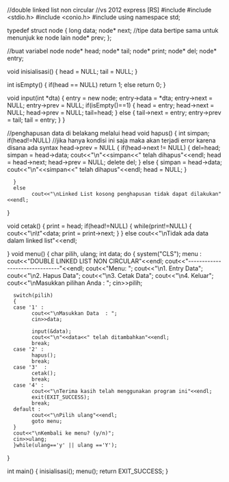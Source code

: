 //double linked list non circular
//vs 2012 express [RS]
#include <iostream>
#include <stdio.h>
#include <conio.h>
#include <iomanip>
using namespace std;

typedef struct node
{
      long data;
      node* next; //tipe data bertipe sama untuk menunjuk ke node lain
      node* prev;
};

//buat variabel node
node* head;
node* tail;
node* print;
node* del;
node* entry;

void inisialisasi()
{
      head = NULL;
      tail = NULL;
}

int isEmpty()
{
      if(head == NULL)
            return 1;
      else
            return 0;
}

void input(int *dta)
{
      entry = new node;
      entry->data = *dta;
      entry->next = NULL;
      entry->prev = NULL;
      if(isEmpty()==1)
      {
            head = entry;
            head->next = NULL;
            head->prev = NULL;
            tail=head;
      }
      else
      {
            tail->next = entry;
            entry->prev = tail;
            tail = entry;
      }
}

//penghapusan data di belakang melalui head
void hapus()
{
      int simpan;
      if(head!=NULL) //jika hanya kondisi ini saja maka akan terjadi error karena disana ada syntax head->prev = NULL
      {
            if(head->next != NULL)
            {
            del=head;
            simpan = head->data;
            cout<<"\n"<<simpan<<" telah dihapus"<<endl;
            head = head->next;
            head->prev = NULL;
            delete del;
            }
            else
            {
                  simpan = head->data;
                  cout<<"\n"<<simpan<<" telah dihapus"<<endl;
                  head = NULL;
            }

      }
      else
            cout<<"\nLinked List kosong penghapusan tidak dapat dilakukan"<<endl;
}

void cetak()
{
      print = head;
      if(head!=NULL)
      {
            while(print!=NULL)
            {
                  cout<<"\n\t"<<print->data;
                  print = print->next;
            }
      }
      else
            cout<<"\nTidak ada data dalam linked list"<<endl;

}
void menu()
{
      char pilih, ulang;
      int data;
      do
      {
            system("CLS");
menu :
      cout<<"DOUBLE LINKED LIST NON CIRCULAR"<<endl;
      cout<<"-------------------------------"<<endl;
      cout<<"Menu: ";
      cout<<"\n1. Entry Data";
      cout<<"\n2. Hapus Data";
      cout<<"\n3. Cetak Data";
      cout<<"\n4. Keluar";
      cout<<"\nMasukkan pilihan Anda : ";
      cin>>pilih;

      switch(pilih)
      {
      case '1' :
            cout<<"\nMasukkan Data  : ";
            cin>>data;

            input(&data);
            cout<<"\n"<<data<<" telah ditambahkan"<<endl;
            break;
      case '2' :
            hapus();
            break;
      case '3'  :
            cetak();
            break;
      case '4' :
            cout<<"\nTerima kasih telah menggunakan program ini"<<endl;
            exit(EXIT_SUCCESS);
            break;
      default :
            cout<<"\nPilih ulang"<<endl;
            goto menu;
      }
      cout<<"\nKembali ke menu? (y/n)";
      cin>>ulang;
      }while(ulang=='y' || ulang =='Y');
}

int main()
{
      inisialisasi();
      menu();
      return EXIT_SUCCESS;
}

